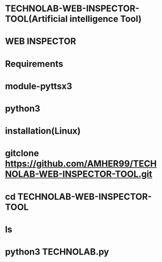 # TECHNOLAB-WEB-INSPECTOR-TOOL(Artificial intelligence Tool)
#
#
#
# WEB INSPECTOR
#
#
# Requirements
# module-pyttsx3
#  python3
#
#
#
# installation(Linux)
#
# gitclone https://github.com/AMHER99/TECHNOLAB-WEB-INSPECTOR-TOOL.git
# cd TECHNOLAB-WEB-INSPECTOR-TOOL
# ls
# python3 TECHNOLAB.py

